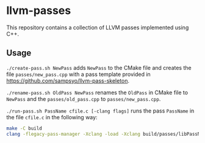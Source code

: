 # llvm-passes

This repository contains a collection of LLVM passes implemented using C++. 

## Usage

`./create-pass.sh NewPass` adds `NewPass` to the CMake file and creates the file `passes/new_pass.cpp` with a pass template provided in https://github.com/sampsyo/llvm-pass-skeleton.

`./rename-pass.sh OldPass NewPass` renames the `OldPass` in CMake file to `NewPass` and the `passes/old_pass.cpp` to `passes/new_pass.cpp`.

`./run-pass.sh PassName cfile.c [-clang flags]` runs the pass `PassName` in the file `cfile.c` in the following way:

```bash
make -C build
clang -flegacy-pass-manager -Xclang -load -Xclang build/passes/libPassName.so cfile.c [-clang flags]
```
